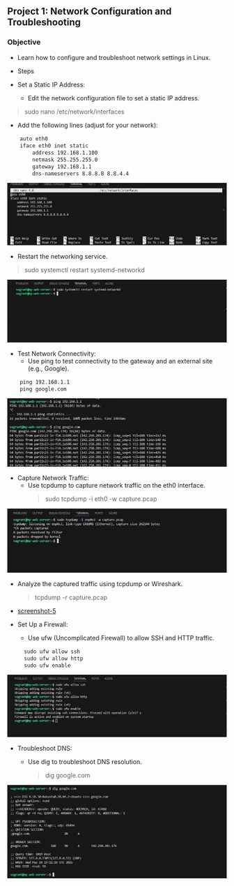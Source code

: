 ## Project 1: Network Configuration and Troubleshooting
### Objective
- Learn how to configure and troubleshoot network settings in Linux.

- Steps
- Set a Static IP Address:
    - Edit the network configuration file to set a static IP address.

>   sudo nano /etc/network/interfaces

-  Add the following lines (adjust for your network):

>
        auto eth0
        iface eth0 inet static
            address 192.168.1.100
            netmask 255.255.255.0
            gateway 192.168.1.1
            dns-nameservers 8.8.8.8 8.8.4.4

![screenshot-1](networkconfiguration.JPG)


- Restart the networking service.

>   sudo systemctl restart systemd-networkd

![screenshot-2](restartnetwrk.JPG)

- Test Network Connectivity:
    - Use ping to test connectivity to the gateway and an external site (e.g., Google).
>
        ping 192.168.1.1
        ping google.com

![screenshot-3](ping.JPG)

- Capture Network Traffic:
    - Use tcpdump to capture network traffic on the eth0 interface.
        >   sudo tcpdump -i eth0 -w capture.pcap
        
![screenshot-4](Capturenetwrktraffic.JPG)

- Analyze the captured traffic using tcpdump or Wireshark.
      
   >    tcpdump -r capture.pcap


- [screenshot-5](analyzecapturedtraffik.JPG)


- Set Up a Firewall:
    - Use ufw (Uncomplicated Firewall) to allow SSH and HTTP traffic.
    
    > 
        sudo ufw allow ssh
        sudo ufw allow http
        sudo ufw enable

![screenshot-6](setupfirewall.JPG)

- Troubleshoot DNS:
    - Use dig to troubleshoot DNS resolution.

        >   dig google.com

![screenshot-7](dig.JPG)


